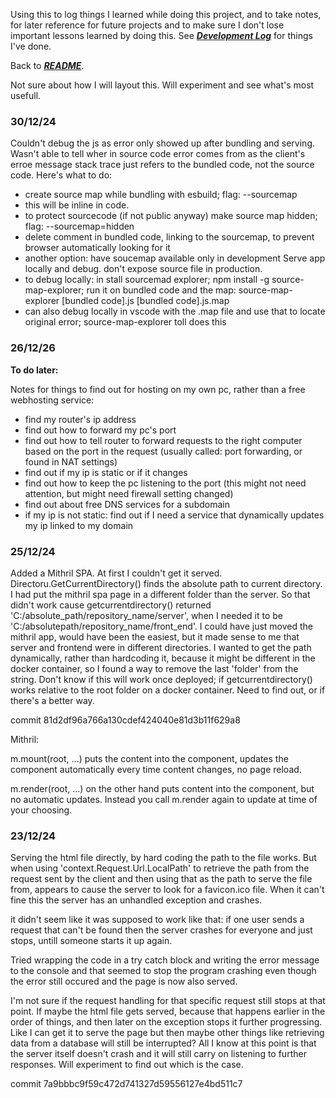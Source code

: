 Using this to log things I learned while doing this project, and to take notes, for later reference for future projects and to make sure I don't lose important lessons learned by doing this.
See [_**Development Log**_](./development-log.md) for things I've done.

Back to [_**README**_](./README.md).

Not sure about how I will layout this. Will experiment and see what's most usefull.

### 30/12/24

Couldn't debug the js as error only showed up after bundling and serving. Wasn't able to tell wher in source code error comes from as the client's erroe message stack trace just refers to the bundled code, not the source code. Here's what to do:

- create source map while bundling with esbuild; flag: --sourcemap
- this will be inline in code.
- to protect sourcecode (if not public anyway) make source map hidden; flag: --sourcemap=hidden
- delete comment in bundled code, linking to the sourcemap, to prevent browser automatically looking for it
- another option: have soucemap available only in development Serve app locally and debug. don't expose source file in production.
- to debug locally: in stall sourcemad explorer; npm install -g source-map-explorer; run it on bundled code and the map: source-map-explorer [bundled code].js [bundled code].js.map
- can also debug locally in vscode with the .map file and use that to locate original error; source-map-explorer toll does this

### 26/12/26

**To do later:**

Notes for things to find out for hosting on my own pc, rather than a free webhosting service:
- find my router's ip address
- find out how to forward my pc's port
- find out how to tell router to forward requests to the right computer based on the port in the request (usually called: port forwarding, or found in NAT settings)
- find out if my ip is static or if it changes
- find out how to keep the pc listening to the port (this might not need attention, but might need firewall setting changed)
- find out about free DNS services for a subdomain
- if my ip is not static: find out if I need a service that dynamically updates my ip linked to my domain

### 25/12/24

Added a Mithril SPA. At first I couldn't get it served. 
Directoru.GetCurrentDirectory() finds the absolute path to current directory. I had put the mithril spa page in a different folder than the server. So that didn't work cause getcurrentdirectory() returned 'C:/absolute_path/repository_name/server', when I needed it to be 'C:/absolutepath/repository_name/front_end'. I could have just moved the mithril app, would have been the easiest, but it made sense to me that server and frontend were in different directories. I wanted to get the path dynamically, rather than hardcoding it, because it might be different in the docker container, so I found a way to remove the last 'folder' from the string. Don't know if this will work once deployed; if getcurrentdirectory() works relative to the root folder on a docker container. Need to find out, or if there's a better way.

commit 81d2df96a766a130cdef424040e81d3b11f629a8

Mithril:

m.mount(root, ...) puts the content into the component, updates the component automatically every time content changes, no page reload.

m.render(root, ...) on the other hand puts content into the component, but no automatic updates. Instead you call m.render again to update at time of your choosing.


### 23/12/24

Serving the html file directly, by hard coding the path to the file works. But when using 'context.Request.Url.LocalPath' to retrieve the path from the request sent by the client and then using that as the path to serve the file from, appears to cause the server to look for a favicon.ico file. When it can't fine this the server has an unhandled exception and crashes.

it didn't seem like it was supposed to work like that: if one user sends a request that can't be found then the server crashes for everyone and just stops, untill someone starts it up again.

Tried wrapping the code in a try catch block and writing the error message to the console and that seemed to stop the program crashing even though the error still occured and the page is now also served.

I'm not sure if the request handling for that specific request still stops at that point. If maybe the html file gets served, because that happens earlier in the order of things, and then later on the exception stops it further progressing. Like I can get it to serve the page but then maybe other things like retrieving data from a database will still be interrupted? All I know at this point is that the server itself doesn't crash and it will still carry on listening to further responses. Will experiment to find out which is the case. 

commit 7a9bbbc9f59c472d741327d59556127e4bd511c7